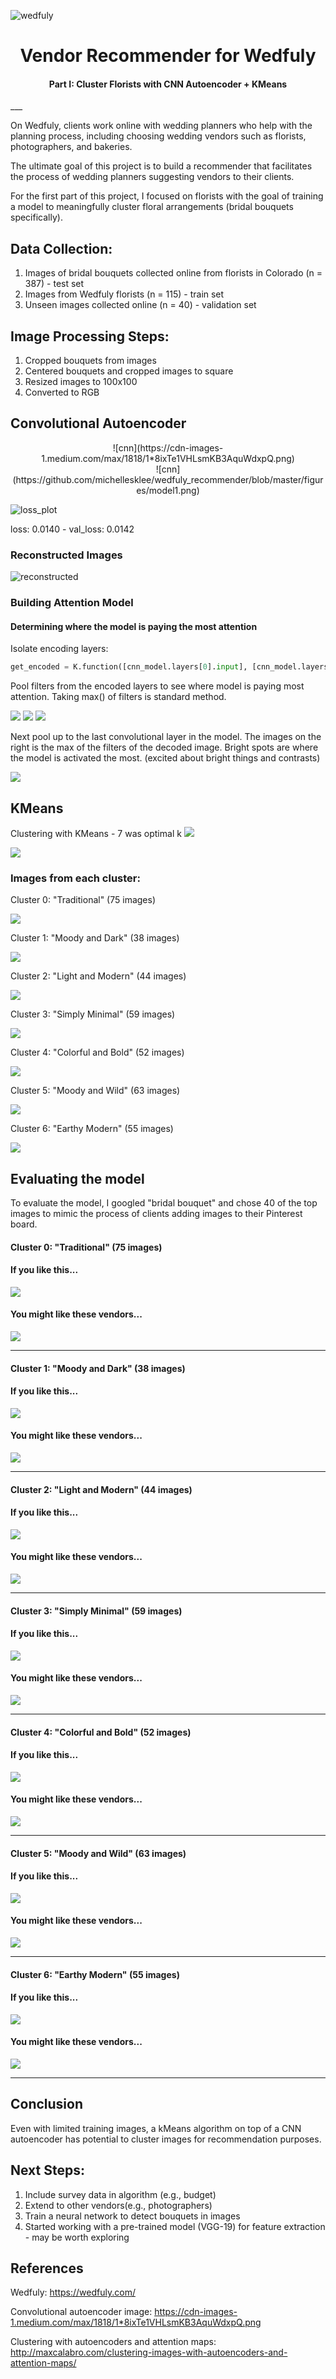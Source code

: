 ![wedfuly](https://wedfuly.com/wp-content/uploads/2018/04/wedfuly.jpeg)

<h1 align="center"> Vendor Recommender for Wedfuly </h1>
<h4 align="center"> Part I: Cluster Florists with CNN Autoencoder + KMeans </h4>
___

On Wedfuly, clients work online with wedding planners who help with the planning process, including choosing wedding vendors such as florists, photographers, and bakeries.

The ultimate goal of this project is to build a recommender that facilitates the process of wedding planners suggesting vendors to their clients.

For the first part of this project, I focused on florists with the goal of training a model to meaningfully cluster floral arrangements (bridal bouquets specifically).

## Data Collection:
1. Images of bridal bouquets collected online from florists in Colorado (n = 387) - test set
2. Images from Wedfuly florists (n = 115) - train set
3. Unseen images collected online (n = 40) - validation set

## Image Processing Steps:
1. Cropped bouquets from images
2. Centered bouquets and cropped images to square
3. Resized images to 100x100
4. Converted to RGB

## Convolutional Autoencoder

<center>![cnn](https://cdn-images-1.medium.com/max/1818/1*8ixTe1VHLsmKB3AquWdxpQ.png)</center>

<center>![cnn](https://github.com/michellesklee/wedfuly_recommender/blob/master/figures/model1.png)</center>

![loss_plot](https://github.com/michellesklee/wedfuly_recommender/blob/master/figures/loss_plot.png)

loss: 0.0140 - val_loss: 0.0142

### Reconstructed Images
![reconstructed](https://github.com/michellesklee/wedfuly_recommender/blob/master/figures/cnn_first_pass.png)

### Building Attention Model
#### Determining where the model is paying the most attention

Isolate encoding layers:

```python
get_encoded = K.function([cnn_model.layers[0].input], [cnn_model.layers[5].output])
```

Pool filters from the encoded layers to see where model is paying most attention. Taking max() of filters is standard method.

![](https://github.com/michellesklee/wedfuly_recommender/blob/master/figures/encoded.png)
![](https://github.com/michellesklee/wedfuly_recommender/blob/master/figures/encoded2.png)
![](https://github.com/michellesklee/wedfuly_recommender/blob/master/figures/encoded3.png)

Next pool up to the last convolutional layer in the model. The images on the right is the max of the filters of the decoded image. Bright spots are where the model is activated the most. (excited about bright things and contrasts)

![](https://github.com/michellesklee/wedfuly_recommender/blob/master/figures/plot_with_attention.png)

## KMeans
Clustering with KMeans - 7 was optimal k
![](https://github.com/michellesklee/wedfuly_recommender/blob/master/figures/elbow_plot.png)

![](https://github.com/michellesklee/wedfuly_recommender/blob/master/figures/cluster_hist.png)

### Images from each cluster:

Cluster 0: "Traditional" (75 images)

![](https://github.com/michellesklee/wedfuly_recommender/blob/master/figures/cluster0.png)

Cluster 1: "Moody and Dark" (38 images)

![](https://github.com/michellesklee/wedfuly_recommender/blob/master/figures/cluster1.png)

Cluster 2: "Light and Modern" (44 images)

![](https://github.com/michellesklee/wedfuly_recommender/blob/master/figures/cluster2.png)

Cluster 3: "Simply Minimal" (59 images)

![](https://github.com/michellesklee/wedfuly_recommender/blob/master/figures/cluster3.png)

Cluster 4: "Colorful and Bold" (52 images)

![](https://github.com/michellesklee/wedfuly_recommender/blob/master/figures/cluster4.png)

Cluster 5: "Moody and Wild" (63 images)

![](https://github.com/michellesklee/wedfuly_recommender/blob/master/figures/cluster5.png)

Cluster 6: "Earthy Modern" (55 images)

![](https://github.com/michellesklee/wedfuly_recommender/blob/master/figures/cluster6.png)

## Evaluating the model
To evaluate the model, I googled "bridal bouquet" and chose 40 of the top images to mimic the process of clients adding images to their Pinterest board.

#### Cluster 0: "Traditional" (75 images)

#### If you like this...
![](https://github.com/michellesklee/wedfuly_recommender/blob/master/figures/valid_cluster0.png)

#### You might like these vendors...
![](https://github.com/michellesklee/wedfuly_recommender/blob/master/figures/test_cluster0.png)
___

#### Cluster 1: "Moody and Dark" (38 images)

#### If you like this...
![](https://github.com/michellesklee/wedfuly_recommender/blob/master/figures/valid_cluster1.png)

#### You might like these vendors...
![](https://github.com/michellesklee/wedfuly_recommender/blob/master/figures/test_cluster1.png)
___

#### Cluster 2: "Light and Modern" (44 images)

#### If you like this...
![](https://github.com/michellesklee/wedfuly_recommender/blob/master/figures/valid_cluster2.png)

#### You might like these vendors...
![](https://github.com/michellesklee/wedfuly_recommender/blob/master/figures/test_cluster2.png)
___

#### Cluster 3: "Simply Minimal" (59 images)

#### If you like this...
![](https://github.com/michellesklee/wedfuly_recommender/blob/master/figures/valid_cluster3.png)

#### You might like these vendors...
![](https://github.com/michellesklee/wedfuly_recommender/blob/master/figures/test_cluster3.png)
___

#### Cluster 4: "Colorful and Bold" (52 images)

#### If you like this...
![](https://github.com/michellesklee/wedfuly_recommender/blob/master/figures/valid_cluster4.png)

#### You might like these vendors...
![](https://github.com/michellesklee/wedfuly_recommender/blob/master/figures/test_cluster4.png)
___

#### Cluster 5: "Moody and Wild" (63 images)

#### If you like this...
![](https://github.com/michellesklee/wedfuly_recommender/blob/master/figures/valid_cluster5.png)

#### You might like these vendors...
![](https://github.com/michellesklee/wedfuly_recommender/blob/master/figures/test_cluster5.png)
___

#### Cluster 6: "Earthy Modern" (55 images)

#### If you like this...
![](https://github.com/michellesklee/wedfuly_recommender/blob/master/figures/valid_cluster6.png)

#### You might like these vendors...
![](https://github.com/michellesklee/wedfuly_recommender/blob/master/figures/test_cluster6.png)
___

## Conclusion
Even with limited training images, a kMeans algorithm on top of a CNN autoencoder has potential to  cluster images for recommendation purposes.

## Next Steps:
1. Include survey data in algorithm (e.g., budget)
2. Extend to other vendors(e.g., photographers)
3. Train a neural network to detect bouquets in images
4. Started working with a pre-trained model (VGG-19) for feature extraction - may be worth exploring


## References
Wedfuly: https://wedfuly.com/

Convolutional autoencoder image: https://cdn-images-1.medium.com/max/1818/1*8ixTe1VHLsmKB3AquWdxpQ.png

Clustering with autoencoders and attention maps: http://maxcalabro.com/clustering-images-with-autoencoders-and-attention-maps/
